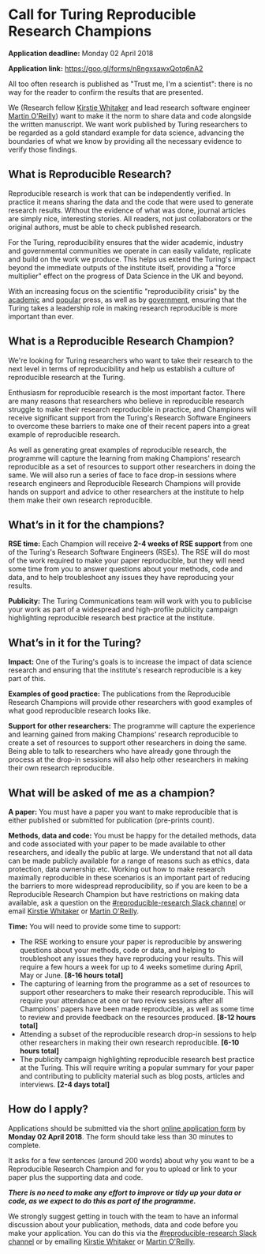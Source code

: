 # Call for Turing Reproducible Research Champions

**Application deadline:** Monday 02 April 2018

**Application link:** https://goo.gl/forms/n8ngxsawxQotq6nA2

All too often research is published as "Trust me, I'm a scientist": there is no
way for the reader to confirm the results that are presented.

We (Research fellow [Kirstie Whitaker](https://github.com/kirstiej) and
lead research software engineer [Martin O'Reilly](https://github.com/martintoreilly))
want to make it the norm to share data and code alongside the written manuscript.
We want work published by Turing researchers to be regarded as a gold standard
example for data science, advancing the boundaries of what we know by providing
all the necessary evidence to verify those findings.

## What is Reproducible Research?
Reproducible research is work that can be independently verified. In practice it
means sharing the data and the code that were used to generate research
results. Without the evidence of what was done, journal articles are simply
nice, interesting stories. All readers, not just collaborators or the original
authors, must be able to check published research.

For the Turing, reproducibility ensures that the wider academic, industry and
governmental communities we operate in can easily validate, replicate and build
on the work we produce. This helps us extend the Turing's impact beyond the
immediate outputs of the institute itself, providing a "force multiplier" effect
on the progress of Data Science in the UK and beyond.

With an increasing focus on the scientific "reproducibility crisis" by the
[academic](http://www.nature.com/news/1-500-scientists-lift-the-lid-on-reproducibility-1.19970)
and [popular](http://www.bbc.co.uk/news/science-environment-39054778) press, as
well as by [government](https://www.parliament.uk/business/committees/committees-a-z/commons-select/science-and-technology-committee/inquiries/parliament-2015/inquiry6/),
ensuring that the Turing takes a leadership role in making research reproducible
is more important than ever.

## What is a Reproducible Research Champion?

We're looking for Turing researchers who want to take their research to the
next level in terms of reproducibility and help us establish a culture of
reproducible research at the Turing.

Enthusiasm for reproducible research is the most important factor. There are many
reasons that researchers who believe in reproducible research struggle to make
their research reproducible in practice, and Champions will receive significant
support from the Turing's Research Software Engineers to overcome these barriers to
make one of their recent papers into a great example of reproducible research.

As well as generating great examples of reproducible research, the programme
will capture the learning from making Champions' research reproducible as a set
of resources to support other researchers in doing the same. We will also run a
series of face to face drop-in sessions where research engineers and Reproducible
Research Champions will provide hands on support and advice to other researchers
at the institute to help them make their own research reproducible.

## What’s in it for the champions?

**RSE time:** Each Champion will receive **2-4 weeks of RSE support** from
one of the Turing's Research Software Engineers (RSEs). The RSE will do most of
the work required to make your paper reproducible, but they will need some time
from you to answer questions about your methods, code and data, and to help
troubleshoot any issues they have reproducing your results.

**Publicity:** The Turing Communications team will work with you to publicise
your work as part of a widespread and high-profile publicity campaign
highlighting reproducible research best practice at the institute.

## What’s in it for the Turing?

**Impact:** One of the Turing's goals is to increase the impact of data science
research and ensuring that the institute's research reproducible is a key
part of this.

**Examples of good practice:** The publications from the Reproducible Research
Champions will provide other researchers with good examples of what good
reproducible research looks like.

**Support for other researchers:** The programme will capture the experience
and learning gained from making Champions' research reproducible to create a
set of resources to support other researchers in doing the same. Being able to
talk to researchers who have already gone through the process at the drop-in
sessions will also help other researchers in making their own research
reproducible.

## What will be asked of me as a champion?

**A paper:** You must have a paper you want to make reproducible that
is either published or submitted for publication (pre-prints count).

**Methods, data and code:** You must be happy for the detailed methods, data and
code associated with your paper to be made available to other researchers, and
ideally the public at large. We understand that not all data can be made
publicly available for a range of reasons such as ethics, data protection,
data ownership etc. Working out how to make research maximally reproducible in
these scenarios is an important part of reducing the barriers to more widespread
reproducibility, so if you are keen to be a Reproducible Research Champion but
have restrictions on making data available, ask a question on the
[#reproducible-research Slack channel](https://alan-turing-institute.slack.com/messages/C6XEYUQPR) or email [Kirstie Whitaker](mailto:kwhitaker@turing.ac.uk) or [Martin O'Reilly](mailto:moreilly@turing.ac.uk).

**Time:** You will need to provide some time to support:

- The RSE working to ensure your paper is reproducible by answering questions about
your methods, code or data, and helping to troubleshoot any issues they have
reproducing your results. This will require a few hours a week for up to 4 weeks
sometime during April, May or June. **[8-16 hours total]**
- The capturing of learning from the programme as a set of resources to support
other researchers to make their research reproducible. This will require your attendance
at one or two review sessions after all Champions' papers have been
made reproducible, as well as some time to review and provide feedback on the
resources produced. **[8-12 hours total]**
- Attending a subset of the reproducible research drop-in sessions to help other
researchers in making their own research reproducible. **[6-10 hours total]**
- The publicity campaign highlighting reproducible research best practice at the
Turing. This will require writing a popular summary for your paper and
contributing to publicity material such as blog posts, articles and interviews.
**[2-4 days total]**

## How do I apply?

Applications should be submitted via the short [online application form](https://goo.gl/forms/n8ngxsawxQotq6nA2) by **Monday 02 April 2018**.
The form should take less than 30 minutes to complete.

It asks for a few sentences (around 200 words) about why you want to be a Reproducible Research Champion
and for you to upload or link to your paper plus the supporting data and code.

***There is no need to make any effort to improve or tidy up your data or code,
as we expect to do this as part of the programme.***

We strongly suggest getting in touch with the team to have an informal
discussion about your publication, methods, data and code before you make your
application. You can do this via the
[#reproducible-research Slack channel](https://alan-turing-institute.slack.com/messages/C6XEYUQPR)
or by emailing [Kirstie Whitaker](mailto:kwhitaker@turing.ac.uk) or
[Martin O'Reilly](mailto:moreilly@turing.ac.uk).

